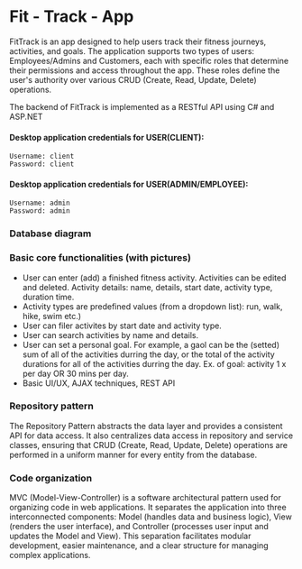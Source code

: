 # Fit - Track - App

FitTrack is an app designed to help users track their fitness journeys, activities, and goals. The application supports two types of users: Employees/Admins and Customers, each with specific roles that determine their permissions and access throughout the app. These roles define the user's authority over various CRUD (Create, Read, Update, Delete) operations.

The backend of FitTrack is implemented as a RESTful API using C# and ASP.NET

#### Desktop application credentials for USER(CLIENT):
	Username: client
	Password: client

#### Desktop application credentials for USER(ADMIN/EMPLOYEE):
	Username: admin
	Password: admin

### Database diagram
### Basic core functionalities (with pictures)
 * User can enter (add) a finished fitness activity. Activities can be edited and deleted. Activity details: name, details, start date, activity type, duration time.
 * Activity types are predefined values (from a dropdown list): run, walk, hike, swim etc.)
 * User can filer activites by start date and activity type.
 * User can search activities by name and details.
 * User can set a personal goal. For example, a gaol can be the (setted) sum of all of the activities durring the day, or the total of the activity durations for all of the activities durring the day. Ex. of goal: activity 1 x per day OR 30 mins per day.
 * Basic UI/UX, AJAX techniques, REST API
   
### Repository pattern
The Repository Pattern abstracts the data layer and provides a consistent API for data access. It also centralizes data access in repository and service classes, ensuring that CRUD (Create, Read, Update, Delete) operations are performed in a uniform manner for every entity from the database.
### Code organization
MVC (Model-View-Controller) is a software architectural pattern used for organizing code in web applications. It separates the application into three interconnected components: Model (handles data and business logic), View (renders the user interface), and Controller (processes user input and updates the Model and View). This separation facilitates modular development, easier maintenance, and a clear structure for managing complex applications.
